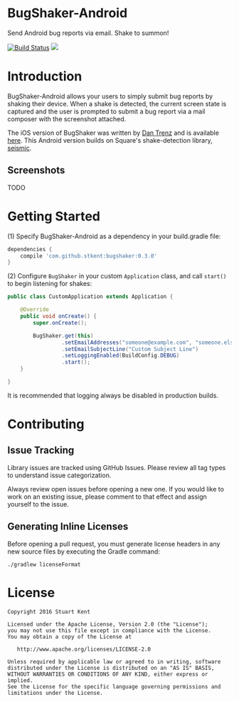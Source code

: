 # BugShaker-Android

Send Android bug reports via email. Shake to summon!

[![Build Status](https://travis-ci.org/stkent/bugshaker-android.svg?branch=master)](https://travis-ci.org/stkent/bugshaker-android) <a href="http://www.detroitlabs.com/"><img src="https://img.shields.io/badge/Sponsor-Detroit%20Labs-lightgrey.svg" /></a>

# Introduction

BugShaker-Android allows your users to simply submit bug reports by shaking their device.
When a shake is detected, the current screen state is captured and the user is
prompted to submit a bug report via a mail composer with the screenshot attached.

The iOS version of BugShaker was written by [Dan Trenz](https://github.com/dtrenz) and is available [here](https://github.com/detroit-labs/BugShaker). This Android version builds on Square's shake-detection library, [seismic](https://github.com/square/seismic).

## Screenshots

TODO

# Getting Started

(1) Specify BugShaker-Android as a dependency in your build.gradle file:

```groovy
dependencies {
    compile 'com.github.stkent:bugshaker:0.3.0'
}
```

(2) Configure `BugShaker` in your custom `Application` class, and call `start()` to begin listening for shakes:

```java
public class CustomApplication extends Application {

    @Override
    public void onCreate() {
        super.onCreate();

        BugShaker.get(this)
                 .setEmailAddresses("someone@example.com", "someone.else@example.com")
                 .setEmailSubjectLine("Custom Subject Line")
                 .setLoggingEnabled(BuildConfig.DEBUG)
                 .start();
    }

}
```

It is recommended that logging always be disabled in production builds.

# Contributing

## Issue Tracking

Library issues are tracked using GitHub Issues. Please review all tag types to understand issue categorization.

Always review open issues before opening a new one. If you would like to work on an existing issue, please comment to that effect and assign yourself to the issue.

## Generating Inline Licenses

Before opening a pull request, you must generate license headers in any new source files by executing the Gradle command:

    ./gradlew licenseFormat

<!-- The Travis CI pull request build will fail if any source file is missing this generated header. -->

# License

    Copyright 2016 Stuart Kent
    
    Licensed under the Apache License, Version 2.0 (the "License");
    you may not use this file except in compliance with the License.
    You may obtain a copy of the License at
    
       http://www.apache.org/licenses/LICENSE-2.0
    
    Unless required by applicable law or agreed to in writing, software
    distributed under the License is distributed on an "AS IS" BASIS,
    WITHOUT WARRANTIES OR CONDITIONS OF ANY KIND, either express or implied.
    See the License for the specific language governing permissions and
    limitations under the License.
